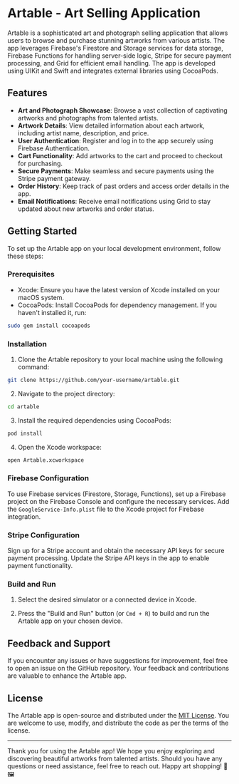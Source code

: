 # Artable - Art Selling Application

Artable is a sophisticated art and photograph selling application that allows users to browse and purchase stunning artworks from various artists. The app leverages Firebase's Firestore and Storage services for data storage, Firebase Functions for handling server-side logic, Stripe for secure payment processing, and Grid for efficient email handling. The app is developed using UIKit and Swift and integrates external libraries using CocoaPods.

## Features

- **Art and Photograph Showcase**: Browse a vast collection of captivating artworks and photographs from talented artists.
- **Artwork Details**: View detailed information about each artwork, including artist name, description, and price.
- **User Authentication**: Register and log in to the app securely using Firebase Authentication.
- **Cart Functionality**: Add artworks to the cart and proceed to checkout for purchasing.
- **Secure Payments**: Make seamless and secure payments using the Stripe payment gateway.
- **Order History**: Keep track of past orders and access order details in the app.
- **Email Notifications**: Receive email notifications using Grid to stay updated about new artworks and order status.

## Getting Started

To set up the Artable app on your local development environment, follow these steps:

### Prerequisites

- Xcode: Ensure you have the latest version of Xcode installed on your macOS system.
- CocoaPods: Install CocoaPods for dependency management. If you haven't installed it, run:

```bash
sudo gem install cocoapods
```

### Installation

1. Clone the Artable repository to your local machine using the following command:

```bash
git clone https://github.com/your-username/artable.git
```

2. Navigate to the project directory:

```bash
cd artable
```

3. Install the required dependencies using CocoaPods:

```bash
pod install
```

4. Open the Xcode workspace:

```bash
open Artable.xcworkspace
```

### Firebase Configuration

To use Firebase services (Firestore, Storage, Functions), set up a Firebase project on the Firebase Console and configure the necessary services. Add the `GoogleService-Info.plist` file to the Xcode project for Firebase integration.

### Stripe Configuration

Sign up for a Stripe account and obtain the necessary API keys for secure payment processing. Update the Stripe API keys in the app to enable payment functionality.

### Build and Run

1. Select the desired simulator or a connected device in Xcode.

2. Press the "Build and Run" button (or `Cmd + R`) to build and run the Artable app on your chosen device.


## Feedback and Support

If you encounter any issues or have suggestions for improvement, feel free to open an issue on the GitHub repository. Your feedback and contributions are valuable to enhance the Artable app.

## License

The Artable app is open-source and distributed under the [MIT License](https://innovativecandor.com/mit_license/). You are welcome to use, modify, and distribute the code as per the terms of the license.

---

Thank you for using the Artable app! We hope you enjoy exploring and discovering beautiful artworks from talented artists. Should you have any questions or need assistance, feel free to reach out. Happy art shopping! 🎨🖼️
